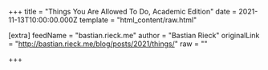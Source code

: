 
+++
title = "Things You Are Allowed To Do, Academic Edition"
date = 2021-11-13T10:00:00.000Z
template = "html_content/raw.html"

[extra]
feedName = "bastian.rieck.me"
author = "Bastian Rieck"
originalLink = "http://bastian.rieck.me/blog/posts/2021/things/"
raw = ""

+++

